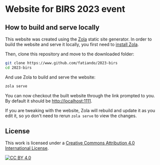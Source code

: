 # Website for BIRS 2023 event

## How to build and serve locally

This website was created using the [Zola](https://www.getzola.org) static site
generator. In order to build the website and serve it locally, you first need
to [install
Zola](https://www.getzola.org/documentation/getting-started/installation/).

Then, clone this repository and move to the downloaded folder:

```bash
git clone https://www.github.com/fatiando/2023-birs
cd 2023-birs
```

And use Zola to build and serve the website:

```bash
zola serve
```

You can now checkout the built website through the link prompted to you. By
default it should be [http://localhost:1111](http://localhost:1111).

If you are tweaking with the website, Zola will rebuild and update it as you
edit it, so yo don't need to rerun `zola serve` to view the changes.


## License

This work is licensed under a
[Creative Commons Attribution 4.0 International License][cc-by].

[![CC BY 4.0][cc-by-image]][cc-by]

[cc-by]: http://creativecommons.org/licenses/by/4.0/
[cc-by-image]: https://i.creativecommons.org/l/by/4.0/88x31.png
